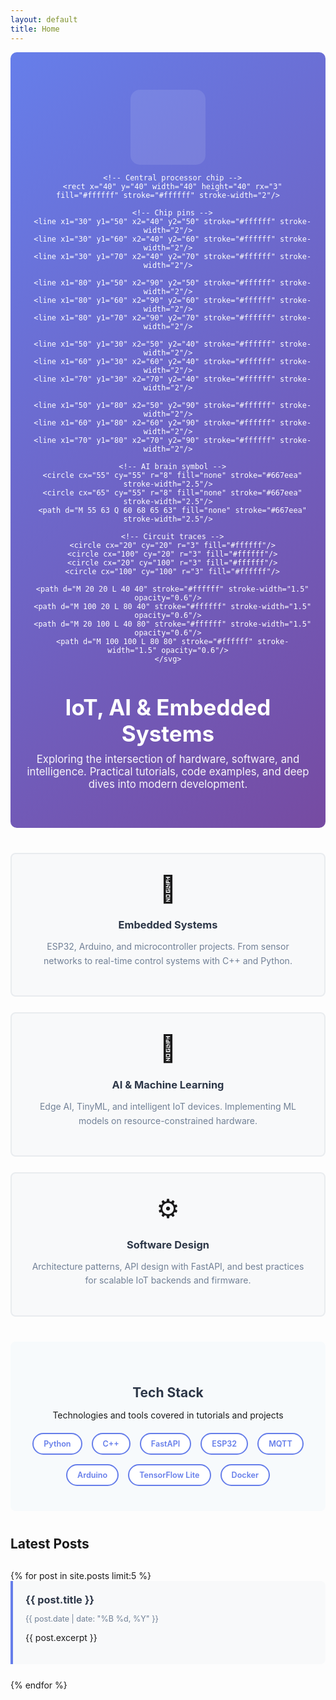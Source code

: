 ```yaml
---
layout: default
title: Home
---
```


<style>
  .hero {
    text-align: center;
    padding: 60px 20px;
    background: linear-gradient(135deg, #667eea 0%, #764ba2 100%);
    color: white;
    border-radius: 10px;
    margin-bottom: 40px;
  }
  
  .logo-container {
    margin-bottom: 20px;
  }
  
  .hero h1 {
    font-size: 2.5em;
    margin-bottom: 10px;
    font-weight: 700;
  }
  
  .hero p {
    font-size: 1.2em;
    opacity: 0.95;
    max-width: 600px;
    margin: 0 auto;
  }
  
  .topics-grid {
    display: grid;
    grid-template-columns: repeat(auto-fit, minmax(280px, 1fr));
    gap: 25px;
    margin: 40px 0;
  }
  
  .topic-card {
    background: #f8f9fa;
    border: 2px solid #e9ecef;
    border-radius: 8px;
    padding: 30px;
    transition: all 0.3s ease;
    text-align: center;
  }
  
  .topic-card:hover {
    transform: translateY(-5px);
    box-shadow: 0 10px 20px rgba(0,0,0,0.1);
    border-color: #667eea;
  }
  
  .topic-icon {
    font-size: 3em;
    margin-bottom: 15px;
  }
  
  .topic-card h3 {
    color: #2d3748;
    margin-bottom: 10px;
  }
  
  .topic-card p {
    color: #718096;
    line-height: 1.6;
  }
  
  .cta-section {
    text-align: center;
    padding: 40px 20px;
    background: #f7fafc;
    border-radius: 8px;
    margin: 40px 0;
  }
  
  .cta-section h2 {
    color: #2d3748;
    margin-bottom: 15px;
  }
  
  .tech-stack {
    display: flex;
    flex-wrap: wrap;
    justify-content: center;
    gap: 15px;
    margin-top: 20px;
  }
  
  .tech-badge {
    background: white;
    border: 2px solid #667eea;
    color: #667eea;
    padding: 8px 16px;
    border-radius: 20px;
    font-weight: 600;
    font-size: 0.9em;
  }
  
  @media (max-width: 768px) {
    .hero h1 {
      font-size: 2em;
    }
    .topics-grid {
      grid-template-columns: 1fr;
    }
  }
</style>

<div class="hero">
  <div class="logo-container">
    <svg width="120" height="120" viewBox="0 0 120 120" xmlns="http://www.w3.org/2000/svg">
      <!-- Circuit board background -->
      <rect width="120" height="120" rx="15" fill="#ffffff" opacity="0.1"/>
      
      <!-- Central processor chip -->
      <rect x="40" y="40" width="40" height="40" rx="3" fill="#ffffff" stroke="#ffffff" stroke-width="2"/>
      
      <!-- Chip pins -->
      <line x1="30" y1="50" x2="40" y2="50" stroke="#ffffff" stroke-width="2"/>
      <line x1="30" y1="60" x2="40" y2="60" stroke="#ffffff" stroke-width="2"/>
      <line x1="30" y1="70" x2="40" y2="70" stroke="#ffffff" stroke-width="2"/>
      
      <line x1="80" y1="50" x2="90" y2="50" stroke="#ffffff" stroke-width="2"/>
      <line x1="80" y1="60" x2="90" y2="60" stroke="#ffffff" stroke-width="2"/>
      <line x1="80" y1="70" x2="90" y2="70" stroke="#ffffff" stroke-width="2"/>
      
      <line x1="50" y1="30" x2="50" y2="40" stroke="#ffffff" stroke-width="2"/>
      <line x1="60" y1="30" x2="60" y2="40" stroke="#ffffff" stroke-width="2"/>
      <line x1="70" y1="30" x2="70" y2="40" stroke="#ffffff" stroke-width="2"/>
      
      <line x1="50" y1="80" x2="50" y2="90" stroke="#ffffff" stroke-width="2"/>
      <line x1="60" y1="80" x2="60" y2="90" stroke="#ffffff" stroke-width="2"/>
      <line x1="70" y1="80" x2="70" y2="90" stroke="#ffffff" stroke-width="2"/>
      
      <!-- AI brain symbol -->
      <circle cx="55" cy="55" r="8" fill="none" stroke="#667eea" stroke-width="2.5"/>
      <circle cx="65" cy="55" r="8" fill="none" stroke="#667eea" stroke-width="2.5"/>
      <path d="M 55 63 Q 60 68 65 63" fill="none" stroke="#667eea" stroke-width="2.5"/>
      
      <!-- Circuit traces -->
      <circle cx="20" cy="20" r="3" fill="#ffffff"/>
      <circle cx="100" cy="20" r="3" fill="#ffffff"/>
      <circle cx="20" cy="100" r="3" fill="#ffffff"/>
      <circle cx="100" cy="100" r="3" fill="#ffffff"/>
      
      <path d="M 20 20 L 40 40" stroke="#ffffff" stroke-width="1.5" opacity="0.6"/>
      <path d="M 100 20 L 80 40" stroke="#ffffff" stroke-width="1.5" opacity="0.6"/>
      <path d="M 20 100 L 40 80" stroke="#ffffff" stroke-width="1.5" opacity="0.6"/>
      <path d="M 100 100 L 80 80" stroke="#ffffff" stroke-width="1.5" opacity="0.6"/>
    </svg>
  </div>
  
  <h1>IoT, AI & Embedded Systems</h1>
  <p>Exploring the intersection of hardware, software, and intelligence. Practical tutorials, code examples, and deep dives into modern development.</p>
</div>

<div class="topics-grid">
  <div class="topic-card">
    <div class="topic-icon">🔌</div>
    <h3>Embedded Systems</h3>
    <p>ESP32, Arduino, and microcontroller projects. From sensor networks to real-time control systems with C++ and Python.</p>
  </div>
  
  <div class="topic-card">
    <div class="topic-icon">🤖</div>
    <h3>AI & Machine Learning</h3>
    <p>Edge AI, TinyML, and intelligent IoT devices. Implementing ML models on resource-constrained hardware.</p>
  </div>
  
  <div class="topic-card">
    <div class="topic-icon">⚙️</div>
    <h3>Software Design</h3>
    <p>Architecture patterns, API design with FastAPI, and best practices for scalable IoT backends and firmware.</p>
  </div>
</div>

<div class="cta-section">
  <h2>Tech Stack</h2>
  <p>Technologies and tools covered in tutorials and projects</p>
  <div class="tech-stack">
    <span class="tech-badge">Python</span>
    <span class="tech-badge">C++</span>
    <span class="tech-badge">FastAPI</span>
    <span class="tech-badge">ESP32</span>
    <span class="tech-badge">MQTT</span>
    <span class="tech-badge">Arduino</span>
    <span class="tech-badge">TensorFlow Lite</span>
    <span class="tech-badge">Docker</span>
  </div>
</div>

## Latest Posts

<!-- This section will automatically populate with your blog posts -->
<div class="posts-list">
  {% for post in site.posts limit:5 %}
    <article class="post-preview">
      <h3><a href="{{ post.url }}">{{ post.title }}</a></h3>
      <p class="post-meta">{{ post.date | date: "%B %d, %Y" }}</p>
      <p>{{ post.excerpt }}</p>
    </article>
  {% endfor %}
</div>

<style>
  .posts-list {
    margin-top: 30px;
  }
  
  .post-preview {
    padding: 20px;
    border-left: 4px solid #667eea;
    margin-bottom: 25px;
    background: #f8f9fa;
    border-radius: 0 8px 8px 0;
  }
  
  .post-preview h3 {
    margin-top: 0;
    margin-bottom: 8px;
  }
  
  .post-preview h3 a {
    color: #2d3748;
    text-decoration: none;
  }
  
  .post-preview h3 a:hover {
    color: #667eea;
  }
  
  .post-meta {
    color: #718096;
    font-size: 0.9em;
    margin-bottom: 10px;
  }
</style>
